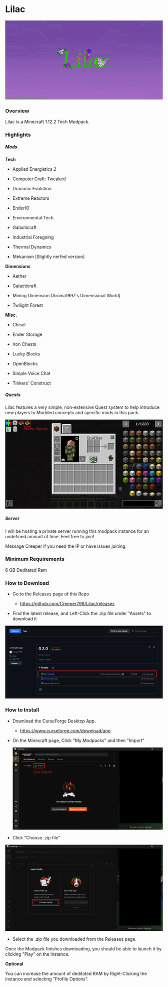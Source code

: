 # Lilac

![](readme_images/readmeHeader.png)

### Overview

Lilac is a Minecraft 1.12.2 Tech Modpack.

### Highlights

##### Mods

**Tech**

- Applied Energistics 2

- Computer Craft: Tweaked
* Draconic Evolution

* Extreme Reactors

* EnderIO

* Environmental Tech

* Galacticraft

* Industrial Foregoing

* Thermal Dynamics

* Mekanism [Slightly nerfed version]

**Dimensions**

- Aether

- Galacticraft

- Mining Dimension (Aroma1997's Dimensional World)

- Twilight Forest

**Misc.**

* Chisel

* Ender Storage

* Iron Chests

* Lucky Blocks

* OpenBlocks

* Simple Voice Chat

* Tinkers' Construct

##### Quests

Lilac features a very simple, non-extensive Quest system to help introduce new players to Modded concepts and specific mods in this pack.

![](readme_images/readmeQuests.png)

##### Server

I will be hosting a private server running this modpack instance for an undefined amount of time. Feel free to join!

Message Creeper if you need the IP or have issues joining.

### Minimum Requirements

6 GB Deditated Ram

### How to Download

* Go to the Releases page of this Repo
  
  * https://github.com/Creeper798/Lilac/releases

* Find the latest release, and Left-Click the .zip file under "Assets" to download it

![](readme_images/readmeDownload.png)

### How to Install

* Download the CurseForge Desktop App.
  
  * https://www.curseforge.com/download/app

* On the Minecraft page, Click "My Modpacks" and then "Import"
  
  ![](readme_images/readmeInstall_Import.png)

* Click "Choose .zip file"

![](readme_images/readmeInstall_chooseZip.png)

* Select the .zip file you downloaded from the Releases page.

Once the Modpack finishes downloading, you should be able to launch it by clicking "Play" on the instance.

**Optional**

You can increase the amount of deditated RAM by Right-Clicking the instance and selecting "Profile Options".
